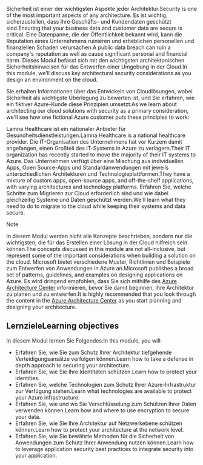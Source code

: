 <span data-ttu-id="42135-101">Sicherheit ist einer der wichtigsten Aspekte jeder Architektur.</span><span class="sxs-lookup"><span data-stu-id="42135-101">Security is one of the most important aspects of any architecture.</span></span> <span data-ttu-id="42135-102">Es ist wichtig, sicherzustellen, dass Ihre Geschäfts- und Kundendaten geschützt sind.</span><span class="sxs-lookup"><span data-stu-id="42135-102">Ensuring that your business data and customer data are secure is critical.</span></span> <span data-ttu-id="42135-103">Eine Datenpanne, die der Öffentlichkeit bekannt wird, kann die Reputation eines Unternehmens ruinieren und erheblichen personellen und finanziellen Schaden verursachen.</span><span class="sxs-lookup"><span data-stu-id="42135-103">A public data breach can ruin a company's reputation as well as cause significant personal and financial harm.</span></span> <span data-ttu-id="42135-104">Dieses Modul befasst sich mit den wichtigsten architektonischen Sicherheitshinweisen für das Entwerfen einer Umgebung in der Cloud.</span><span class="sxs-lookup"><span data-stu-id="42135-104">In this module, we’ll discuss key architectural security considerations as you design an environment on the cloud.</span></span>

<span data-ttu-id="42135-105">Sie erhalten Informationen über das Entwickeln von Cloudlösungen, wobei Sicherheit als wichtigste Überlegung zu bewerten ist, und Sie erfahren, wie ein fiktiver Azure-Kunde diese Prinzipien umsetzt:</span><span class="sxs-lookup"><span data-stu-id="42135-105">As we learn about architecting our cloud solutions with security as a primary consideration, we'll see how one fictional Azure customer puts these principles to work:</span></span>

<span data-ttu-id="42135-106">Lamna Healthcare ist ein nationaler Anbieter für Gesundheitsdienstleistungen.</span><span class="sxs-lookup"><span data-stu-id="42135-106">Lamna Healthcare is a national healthcare provider.</span></span> <span data-ttu-id="42135-107">Die IT-Organisation des Unternehmens hat vor Kurzem damit angefangen, einen Großteil des IT-Systems in Azure zu verlagern.</span><span class="sxs-lookup"><span data-stu-id="42135-107">Their IT organization has recently started to move the majority of their IT systems to Azure.</span></span> <span data-ttu-id="42135-108">Das Unternehmen verfügt über eine Mischung aus individuellen Apps, Open Source-Apps und Standardanwendungen mit jeweils unterschiedlichen Architekturen und Technologieplattformen.</span><span class="sxs-lookup"><span data-stu-id="42135-108">They have a mixture of custom apps, open-source apps, and off-the-shelf applications, with varying architectures and technology platforms.</span></span> <span data-ttu-id="42135-109">Erfahren Sie, welche Schritte zum Migrieren zur Cloud erforderlich sind und wie dabei gleichzeitig Systeme und Daten geschützt werden.</span><span class="sxs-lookup"><span data-stu-id="42135-109">We'll learn what they need to do to migrate to the cloud while keeping their systems and data secure.</span></span>

> [!NOTE]
> <span data-ttu-id="42135-110">In diesem Modul werden nicht alle Konzepte beschrieben, sondern nur die wichtigsten, die für das Erstellen einer Lösung in der Cloud hilfreich sein können.</span><span class="sxs-lookup"><span data-stu-id="42135-110">The concepts discussed in this module are not all-inclusive, but represent some of the important considerations when building a solution on the cloud.</span></span> <span data-ttu-id="42135-111">Microsoft bietet verschiedene Muster, Richtlinien und Beispiele zum Entwerfen von Anwendungen in Azure an.</span><span class="sxs-lookup"><span data-stu-id="42135-111">Microsoft publishes a broad set of patterns, guidelines, and examples on designing applications on Azure.</span></span> <span data-ttu-id="42135-112">Es wird dringend empfohlen, dass Sie sich mithilfe des [Azure Architecture Center](https://docs.microsoft.com/azure/architecture/) informieren, bevor Sie damit beginnen, Ihre Architektur zu planen und zu entwerfen.</span><span class="sxs-lookup"><span data-stu-id="42135-112">It is highly recommended that you look through the content in the [Azure Architecture Center](https://docs.microsoft.com/azure/architecture/) as you start planning and designing your architecture.</span></span>

## <a name="learning-objectives"></a><span data-ttu-id="42135-113">Lernziele</span><span class="sxs-lookup"><span data-stu-id="42135-113">Learning objectives</span></span>

<span data-ttu-id="42135-114">In diesem Modul lernen Sie Folgendes:</span><span class="sxs-lookup"><span data-stu-id="42135-114">In this module, you will:</span></span>

- <span data-ttu-id="42135-115">Erfahren Sie, wie Sie zum Schutz Ihrer Architektur tiefgehende Verteidigungsansätze verfolgen können.</span><span class="sxs-lookup"><span data-stu-id="42135-115">Learn how to take a defense in depth approach to securing your architecture.</span></span>
- <span data-ttu-id="42135-116">Erfahren Sie, wie Sie Ihre Identitäten schützen.</span><span class="sxs-lookup"><span data-stu-id="42135-116">Learn how to protect your identities.</span></span>
- <span data-ttu-id="42135-117">Erfahren Sie, welche Technologien zum Schutz Ihrer Azure-Infrastruktur zur Verfügung stehen.</span><span class="sxs-lookup"><span data-stu-id="42135-117">Learn what technologies are available to protect your Azure infrastructure.</span></span>
- <span data-ttu-id="42135-118">Erfahren Sie, wie und wo Sie Verschlüsselung zum Schützen Ihrer Daten verwenden können.</span><span class="sxs-lookup"><span data-stu-id="42135-118">Learn how and where to use encryption to secure your data.</span></span>
- <span data-ttu-id="42135-119">Erfahren Sie, wie Sie Ihre Architektur auf Netzwerkebene schützen können.</span><span class="sxs-lookup"><span data-stu-id="42135-119">Learn how to protect your architecture at the network level.</span></span>
- <span data-ttu-id="42135-120">Erfahren Sie, wie Sie bewährte Methoden für die Sicherheit von Anwendungen zum Schutz Ihrer Anwendung nutzen können.</span><span class="sxs-lookup"><span data-stu-id="42135-120">Learn how to leverage application security best practices to integrate security into your application.</span></span>